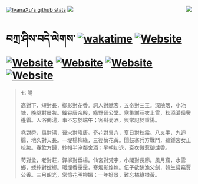 [![IvanaXu's github stats](https://github-readme-stats.vercel.app/api?username=IvanaXu&theme=codeSTACKr)](https://github.com/anuraghazra/github-readme-stats)
<img align="right" src="https://github-readme-stats.vercel.app/api/top-langs/?username=IvanaXu&langs_count=8&theme=codeSTACKr" />
<img src="https://github-readme-stats.vercel.app/api/wakatime?username=IvanaXu&layout=compact&langs_count=8&theme=codeSTACKr&custom_title=Programming&nbsp;Times&nbsp;(Since&nbsp;Jul.29.2021)&range=all_time" />
# བཀྲ་ཤིས་བདེ་ལེགས་	[![wakatime](https://wakatime.com/badge/user/5043ee4a-e361-4607-9d47-d557f2005d05.svg)](https://wakatime.com/@5043ee4a-e361-4607-9d47-d557f2005d05)	[![Website](https://img.shields.io/website?label=&up_color=orange&up_message=Tianchi&url=https%3A%2F%2Fshields.io)](https://tianchi.aliyun.com/home/science/scienceDetail?userId=1095279182618)	[![Website](https://img.shields.io/website?label=&up_color=green&up_message=Yuque&url=https%3A%2F%2Fshields.io)](https://www.yuque.com/ivanaxu)	[![Website](https://img.shields.io/website?label=&up_color=yellow&up_message=Leetcode&url=https%3A%2F%2Fshields.io)](https://leetcode.cn/u/ivanaxu)	[![Website](https://img.shields.io/website?label=&up_color=violet&up_message=AIstudio&url=https%3A%2F%2Fshields.io)](https://aistudio.baidu.com/aistudio/personalcenter/thirdview/979775)	[![Website](https://img.shields.io/website?label=&up_color=red&up_message=Gitee&url=https%3A%2F%2Fshields.io)](https://gitee.com/IvanaXu)
> 七 陽
> 
> 高對下，短對長，柳影對花香。詞人對賦客，五帝對三王。深院落，小池塘，晚眺對晨妝。絳霄唐帝殿，綠野晉公堂。寒集謝莊衣上雪，秋添潘岳鬢邊霜。人浴蘭湯，事不忘於端午；客斟菊酒，興常記於重陽。
> 
> 堯對舜，禹對湯，晉宋對隋唐。奇花對異卉，夏日對秋霜。八叉手，九迴腸，地久對天長。一堤楊柳綠，三徑菊花黃。聞鼓塞兵方戰鬥，聽鍾宮女正梳妝。春飲方歸，紗帽半淹鄰舍酒；早朝初退，袞衣微惹御爐香。
> 
> 荀對孟，老對莊，嚲柳對垂楊。仙宮對梵宇，小閣對長廊。風月窟，水雲鄉，蟋蟀對螳螂。暖煙香靄靄，寒燭影煌煌。伍子欲酬漁父劍，韓生嘗竊賈公香。三月韶光，常憶花明柳媚；一年好景，難忘橘綠橙黃。
>
